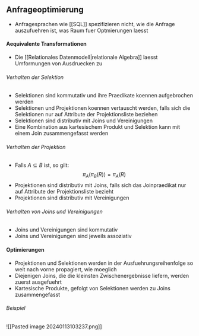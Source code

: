 ## Anfrageoptimierung
- Anfragesprachen wie [[SQL]] spezifizieren nicht, wie die Anfrage auszufuehren ist, was Raum fuer Optmierungen laesst
#### Aequivalente Transformationen
- Die [[Relationales Datenmodell|relationale Algebra]] laesst Umformungen von Ausdruecken zu
###### Verhalten der Selektion
- Selektionen sind kommutativ und ihre Praedikate koennen aufgebrochen werden
- Selektionen und Projektionen koennen vertauscht werden, falls sich die Selektionen nur auf Attribute der Projektionsliste beziehen
- Selektionen sind distributiv mit Joins und Vereinigungen
- Eine Kombination aus kartesischem Produkt und Selektion kann mit einem Join zusammengefasst werden
###### Verhalten der Projektion
- Falls $A \subseteq B$ ist, so gilt:
$$\pi_A(\pi_B(R)) = \pi_A(R)$$
- Projektionen sind distributiv mit Joins, falls sich das Joinpraedikat nur auf Attribute der Projektionsliste bezieht
- Projektionen sind distributiv mit Vereinigungen
###### Verhalten von Joins und Vereinigungen
- Joins und Vereinigungen sind kommutativ
- Joins und Vereinigungen sind jeweils assoziativ
#### Optimierungen
- Projektionen und Selektionen werden in der Ausfuehrungsreihenfolge so weit nach vorne propagiert, wie moeglich
- Diejenigen Joins, die die kleinsten Zwischenergebnisse liefern, werden zuerst ausgefuehrt
- Kartesische Produkte, gefolgt von Selektionen werden zu Joins zusammengefasst
###### Beispiel
![[Pasted image 20240113103237.png]]